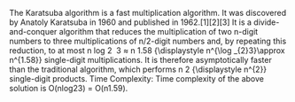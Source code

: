 The Karatsuba algorithm is a fast multiplication algorithm. It was discovered by Anatoly Karatsuba in 1960 and published in 1962.[1][2][3] It is a divide-and-conquer algorithm that reduces the multiplication of two n-digit numbers to three multiplications of n/2-digit numbers and, by repeating this reduction, to at most 
n
log
2
⁡
3
≈
n
1.58
{\displaystyle n^{\log _{2}3}\approx n^{1.58}} single-digit multiplications. It is therefore asymptotically faster than the traditional algorithm, which performs 
n
2
{\displaystyle n^{2}} single-digit products.
Time Complexity: Time complexity of the above solution is O(nlog23) = O(n1.59).
